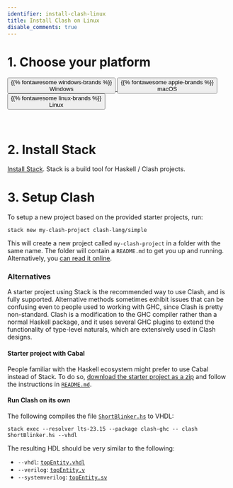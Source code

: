 ```yaml
---
identifier: install-clash-linux
title: Install Clash on Linux
disable_comments: true
---
```


<link rel="stylesheet" href="/css/install.css">

# 1. Choose your platform
<div id="platform-select" class="button-group">
    <a href="/install/windows"><button class="button">{{% fontawesome windows-brands %}}<br>Windows</button>
    </a><a href="/install/macos"><button class="button">{{% fontawesome apple-brands %}}<br>macOS</button>
    </a><a href="/install/linux"><button class="button active">{{% fontawesome linux-brands %}}<br>Linux</button>
    </a>
</div>

<br/>
<br/>

# 2. Install Stack

[Install Stack](https://docs.haskellstack.org/en/stable/README/#how-to-install). Stack is a build tool for Haskell / Clash projects.

# 3. Setup Clash

To setup a new project based on the provided starter projects, run:

```
stack new my-clash-project clash-lang/simple
```

This will create a new project called `my-clash-project` in a folder with the same name. The folder will contain a `README.md` to get you up and running. Alternatively, you [can read it online](https://github.com/clash-lang/clash-starters/tree/main/simple#simple-starter-project).

### Alternatives

A starter project using Stack is the recommended way to use Clash, and is fully supported. Alternative methods sometimes exhibit issues that can be confusing even to people used to working with GHC, since Clash is pretty non-standard. Clash is a modification to the GHC compiler rather than a normal Haskell package, and it uses several GHC plugins to extend the functionality of type-level naturals, which are extensively used in Clash designs.

#### Starter project with Cabal

 People familiar with the Haskell ecosystem might prefer to use Cabal instead of Stack. To do so, [download the starter project as a zip](https://raw.githubusercontent.com/clash-lang/clash-starters/main/simple.zip) and follow the instructions in [`README.md`](https://github.com/clash-lang/clash-starters/tree/main/simple#simple-starter-project).

#### Run Clash on its own
The following compiles the file <a href="/code/ShortBlinker.hs" download>`ShortBlinker.hs`</a> to VHDL:

```
stack exec --resolver lts-23.15 --package clash-ghc -- clash ShortBlinker.hs --vhdl
```

The resulting HDL should be very similar to the following:

* `--vhdl`: <a href="/code/ShortBlinker/topEntity.vhdl" download>`topEntity.vhdl`</a>
* `--verilog`: <a href="/code/ShortBlinker/topEntity.v" download>`topEntity.v`</a>
* `--systemverilog`: <a href="/code/ShortBlinker/topEntity.sv" download>`topEntity.sv`</a>
